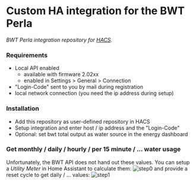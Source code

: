 # Custom HA integration for the BWT Perla

_BWT Perla integration repository for [HACS](https://github.com/custom-components/hacs)._

### Requirements

* Local API enabled
    * available with firmware 2.02xx
    * enabled in Settings > General > Connection
* "Login-Code" sent to you by mail during registration
* local network connection (you need the ip address during setup)

### Installation

* Add this repository as user-defined repository in HACS
* Setup integration and enter host / ip address and the "Login-Code"
* Optional: set bwt total output as water source in the energy dashboard

### Get monthly / daily / hourly / per 15 minute / ... water usage

Unfortunately, the BWT API does not hand out these values. You can setup a _Utility Meter_ in Home Assistant to calculate them:
![step0](https://github.com/dkarv/hacs-bwt-perla/assets/3708591/f93f6c56-245b-42d7-83f4-0c652dd7268b)
and provide a reset cycle to get daily / ... values:
![step1](https://github.com/dkarv/hacs-bwt-perla/assets/3708591/880e827b-b11e-4eb6-8f0e-bd683b50c0a2)

